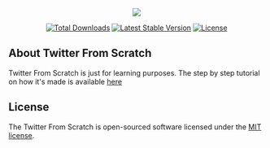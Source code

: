 <p align="center"><img src="https://3.bp.blogspot.com/-AVGMPOBeLY0/WNh6DEUEAsI/AAAAAAAAF-A/NzsDlIMmCkAWDHBfSFJfxfEz2r3kn2l5gCLcB/s1600/twitter-from-scratch.jpg"></p>

<p align="center">
<a href="https://packagist.org/packages/darwinluague/twitter"><img src="https://poser.pugx.org/darwinluague/twitter/d/total.svg" alt="Total Downloads"></a>
<a href="https://packagist.org/packages/darwinluague/twitter"><img src="https://poser.pugx.org/darwinluague/twitter/v/stable.svg" alt="Latest Stable Version"></a>
<a href="https://packagist.org/packages/darwinluague/twitter"><img src="https://poser.pugx.org/darwinluague/twitter/license.svg" alt="License"></a>
</p>

## About Twitter From Scratch

Twitter From Scratch is just for learning purposes. The step by step tutorial on how it's made is available <a href="http://www.laragle.com/2017/03/twitter-from-scratch-using-laravel-introduction.html">here</a>

## License

The Twitter From Scratch is open-sourced software licensed under the [MIT license](http://opensource.org/licenses/MIT).
